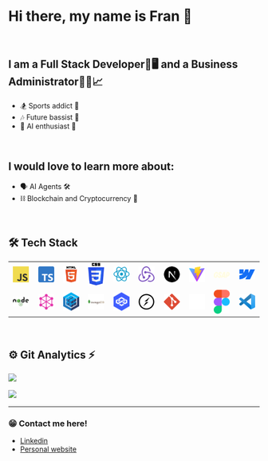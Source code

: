 # Hi there, my name is Fran 👋

<br/>

## I am a Full Stack Developer🎨🖥️ and a Business Administrator👨‍🎓📈

-   🏂 Sports addict 🏉
-   🎶 Future bassist 🎸
-   🤖 AI enthusiast 🧠

<br/>

## I would love to learn more about:

-   🗣️ AI Agents 🛠️
-   ⛓️ Blockchain and Cryptocurrency 💸

<br/>

## 🛠 Tech Stack

<table>
  <tr>
    <td align="center" width="96">
      <img alt="JavaScript" width="32px" src="assets/javascript.png" />
    </td>
    <td align="center" width="96">
      <img alt="TypeScript" width="32px" src="assets/typescript.png" />
    </td>
    <td align="center" width="96">
      <img alt="HTML5" width="32px" src="assets/html5.png" />
    </td>
    <td align="center" width="96">
      <img alt="CSS3" width="32px" src="assets/css.png" />
    </td>
    <td align="center" width="96">
      <img alt="React" width="32px" src="assets/react.svg" />
    </td>
    <td align="center" width="96">
      <img alt="Redux" width="32px" src="assets/redux.png" />
    </td>
    <td align="center" width="96">
      <img alt="Next.js" width="32px" src="assets/next.svg" />
    </td>
    <td align="center" width="96">
      <img alt="Vite.js" width="32px" src="assets/vite.svg" />
    </td>    
    <td align="center" width="96">
      <img alt="GSAP" width="32px" src="assets/gsap.svg" />
    </td>  
    <td align="center" width="96">
      <img alt="Webflow" width="32px" src="assets/webflow.svg" />
    </td>
  </tr>
  <tr>  
    <td align="center" width="96">
      <img alt="Node.js" width="32px" src="assets/nodejs.png" />
    </td>
    <td align="center" width="96">
      <img alt="GraphQL" width="32px" src="assets/graphql.png" />
    </td>
    <td align="center" width="96">
      <img alt="Sequelize" width="32px" src="assets/sequelize.png" />
    </td>
    <td align="center" width="96">
      <img alt="MongoDB" width="32px" src="assets/mongodb.png" />
    </td>
    <td align="center" width="96">
      <img alt="Loopback" width="32px" src="assets/loopback.png" />
    </td>
    <td align="center" width="96">
      <img alt="Socket.io" width="32px" src="assets/socketio.png" />
    </td>
    <td align="center" width="96">
      <img alt="Git" width="32px" src="assets/git.png" />
    </td>
    <td align="center" width="96">
      <img alt="GitHub" width="32px" src="assets/github.webp" />
    </td>
    <td align="center" width="96">
      <img alt="Figma" width="32px" src="assets/figma.png" />
    </td>    
    <td align="center" width="96">
      <img alt="Visual Studio Code" width="32px" src="assets/vscode.svg" />
    </td>
  </tr>
</table>

<br/>

## ⚙️ Git Analytics ⚡

<p><img src="https://github-readme-stats.vercel.app/api?username=frangoni&theme=dark&show_icons=true" /></p>
<p><img src="https://github-readme-stats.vercel.app/api/top-langs/?username=frangoni&theme=dark&layout=compact" width="320" /></p>

<hr/>

### 😁 Contact me here!

-   [Linkedin][linkedin]
-   [Personal website][portfolio]

[portfolio]: https://betodev.netlify.app/
[linkedin]: https://www.linkedin.com/in/francisco-go%C3%B1i-piuma-dev/
